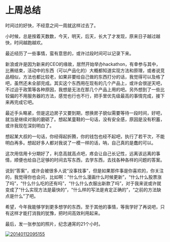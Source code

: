 # 上周总结

时间过的好快，不经意之间一周就这样过去了。

小时候，总是按着天数数，今天，明天，后天，长大了才发现，原来日子越过越快，时间越跑越欢。

最近经历了一些事情，蛮有意思的，或许过段时间可以记录下来。

新浪或许是因为新来的CEO的缘故，居然开始举办hackathon，有幸参与其中，比赛结束，活动中的东西（可以产品化的）大概都知道实现方法和原理，或者说竞品相似，方法也都比较老，如果非要给自己做的东西打分的话，我觉得可以及格了吧，虽然还未全部完成。其实这个东西用在现有的几个产品上，或许会很逆天吧，不过迫于政策等各种原因，我想是无法在那几个产品上用的吧。另外想到了一些比较偏的不用服务器的方法，感觉也行也不行，把手里优先级最高的事情完成，接下来再完成它吧。

最近手头略紧，但是这边房子又要到期，想换房子貌似需要等待一段时间，好吧，就当是继续对我的磨砺了。想起某童鞋的一句话，没有安全感，原因是没有积蓄，或许我现在深刻明白了。

想起某大叔的一句话，你经得起折腾，你的钱包也经不起吧，执行了若干次，不能明白再多。想起好多人都对我说了一模一样的话，呐，自己真的是蠢的可以。

这次用信用卡分期好了，利息高就高点吧，疼会让自己长记性，远离该远离的事情，顺便也给自己足够的时间去写东西，去学东西，去找各种各样的问题的答案。

说到“答案”，或许会被很多人说“没事找事”，但是如果那件事是你喜欢的，你关注的，我觉得你也会问，比如啊：“什么什么漫画什么时候更新”，“什么什么股票涨了吗”，“什么什么吃的还有吗”，“什么什么衣服出新款了吗”，对于我来说或许就变成了“什么实现方法是最快的”，“什么样的写法是肯定正确的”，“之前的方法缺点是什么”了吧。

希望，今年我能够学到更多想学的东西，至于其他的事情，等我学好了再说吧，只有这样才能打消我的犹豫，把时间高效利用起来。

最后，发一张参加的照片，纪念通宵的21个小时。

[![20140112095155](https://attachment.soulteary.com/2014/01/12/20140112095155.jpg "20140112095155")](https://attachment.soulteary.com/2014/01/12/20140112095155.jpg)


